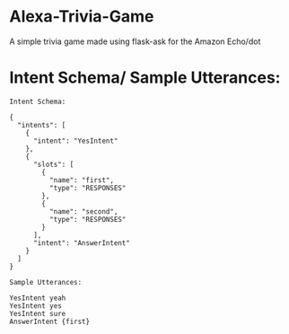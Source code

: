 # Alexa-Trivia-Game
A simple trivia game made using flask-ask for the Amazon Echo/dot

# Intent Schema/ Sample Utterances:
```
Intent Schema: 

{
  "intents": [
    {
      "intent": "YesIntent"
    },
    {
      "slots": [
        {
          "name": "first",
          "type": "RESPONSES"
        },
        {
          "name": "second",
          "type": "RESPONSES"
        }
      ],
      "intent": "AnswerIntent"
    }
  ]
}

Sample Utterances: 

YesIntent yeah
YesIntent yes
YesIntent sure
AnswerIntent {first}
```
